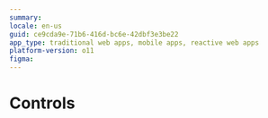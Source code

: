 ```yaml
---
summary: 
locale: en-us
guid: ce9cda9e-71b6-416d-bc6e-42dbf3e3be22
app_type: traditional web apps, mobile apps, reactive web apps
platform-version: o11
figma: 
---
```


# Controls
 